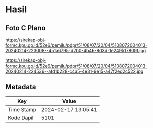 # Hasil

## Foto C Plano

https://sirekap-obj-formc.kpu.go.id/52e6/pemilu/pdpr/51/08/07/20/04/5108072004013-20240214-223008--451a6795-d2b0-4b46-8d3d-1e249517809f.jpg

https://sirekap-obj-formc.kpu.go.id/52e6/pemilu/pdpr/51/08/07/20/04/5108072004013-20240214-224536--afd1b228-c4a5-4e31-9e15-a47f2ed2c522.jpg


## Metadata

| Key        | Value               |
| ---------- | ------------------- |
| Time Stamp | 2024-02-17 13:05:41 |
| Kode Dapil | 5101                |



